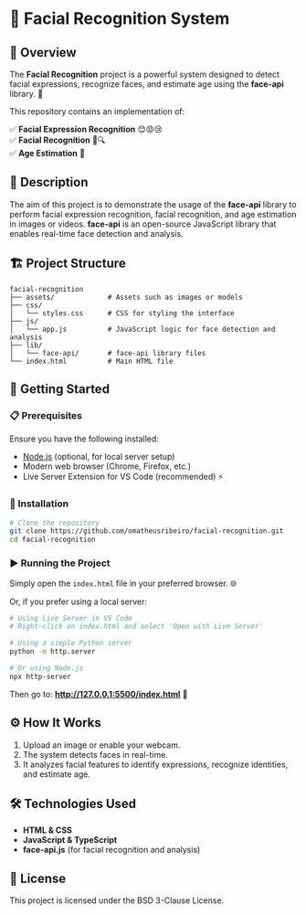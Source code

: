 # 🤖 Facial Recognition System

## 📌 Overview
The **Facial Recognition** project is a powerful system designed to detect facial expressions, recognize faces, and estimate age using the **face-api** library. 🚀

This repository contains an implementation of:

✅ **Facial Expression Recognition** 😊😡😢  
✅ **Facial Recognition** 🧑🔍  
✅ **Age Estimation** 🎯

## 📝 Description
The aim of this project is to demonstrate the usage of the **face-api** library to perform facial expression recognition, facial recognition, and age estimation in images or videos. **face-api** is an open-source JavaScript library that enables real-time face detection and analysis.

## 🏗️ Project Structure
``` 
facial-recognition
├── assets/             # Assets such as images or models
├── css/
│   └── styles.css      # CSS for styling the interface
├── js/
│   └── app.js          # JavaScript logic for face detection and analysis
├── lib/
│   └── face-api/       # face-api library files
└── index.html          # Main HTML file
```

## 🚀 Getting Started

### 📋 Prerequisites
Ensure you have the following installed:
- [Node.js](https://nodejs.org/) (optional, for local server setup)
- Modern web browser (Chrome, Firefox, etc.)
- Live Server Extension for VS Code (recommended) ⚡

### 🔧 Installation
```bash
# Clone the repository
git clone https://github.com/omatheusribeiro/facial-recognition.git
cd facial-recognition
```

### ▶️ Running the Project
Simply open the `index.html` file in your preferred browser. 🌐

Or, if you prefer using a local server:
```bash
# Using Live Server in VS Code
# Right-click on index.html and select 'Open with Live Server'

# Using a simple Python server
python -m http.server

# Or using Node.js
npx http-server
```
Then go to: **http://127.0.0.1:5500/index.html** 🚀

## ⚙️ How It Works
1. Upload an image or enable your webcam.
2. The system detects faces in real-time.
3. It analyzes facial features to identify expressions, recognize identities, and estimate age.

## 🛠️ Technologies Used
- **HTML & CSS**
- **JavaScript & TypeScript**
- **face-api.js** (for facial recognition and analysis)

## 📜 License
This project is licensed under the BSD 3-Clause License.
